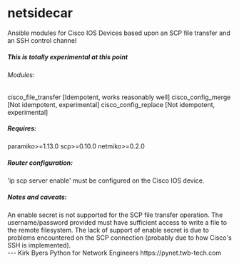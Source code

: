 # netsidecar
Ansible modules for Cisco IOS Devices based upon an SCP file transfer and an SSH control channel

<h5>This is totally experimental at this point</h5>

<h6>Modules: </h6>
cisco_file_transfer     [Idempotent, works reasonably well]  
cisco_config_merge      [Not idempotent, experimental]  
cisco_config_replace    [Not idempotent, experimental]  

<br />
<h5>Requires:</h5>
paramiko>=1.13.0  
scp>=0.10.0  
netmiko>=0.2.0  

<br />
<h5>Router configuration:</h5>
'ip scp server enable' must be configured on the Cisco IOS device.  

<br />
<h5>Notes and caveats:</h5>
An enable secret is not supported for the SCP file transfer operation. The username/password 
provided must have sufficient access to write a file to the remote filesystem. The lack of support 
of enable secret is due to problems encountered on the SCP connection (probably due to how Cisco's 
SSH is implemented).


<br>
---   
Kirk Byers  
Python for Network Engineers  
https://pynet.twb-tech.com  
